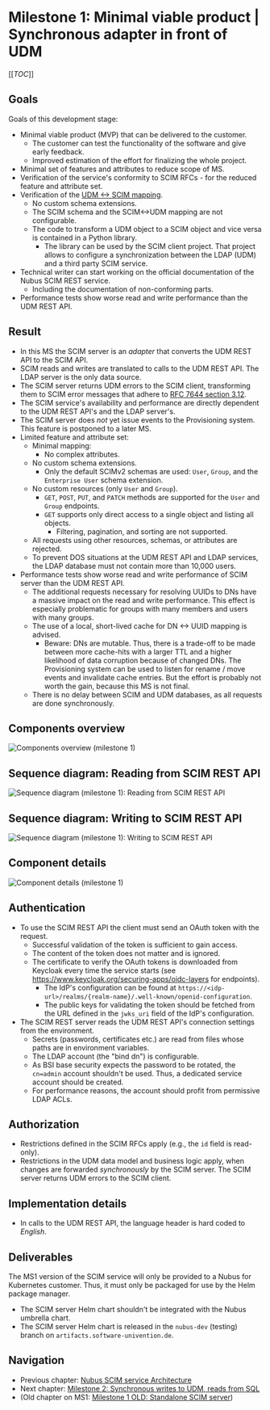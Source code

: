 # Milestone 1: Minimal viable product | Synchronous adapter in front of UDM

[[_TOC_]]

## Goals

Goals of this development stage:

- Minimal viable product (MVP) that can be delivered to the customer.
  - The customer can test the functionality of the software and give early feedback.
  - Improved estimation of the effort for finalizing the whole project.
- Minimal set of features and attributes to reduce scope of MS.
- Verification of the service's conformity to SCIM RFCs - for the reduced feature and attribute set.
- Verification of the [UDM <-> SCIM mapping](../udm-scim-mapping.md).
  - No custom schema extensions.
  - The SCIM schema and the SCIM<->UDM mapping are not configurable.
  - The code to transform a UDM object to a SCIM object and vice versa is contained in a Python library.
    - The library can be used by the SCIM client project.
      That project allows to configure a synchronization between the LDAP (UDM) and a third party SCIM service.
- Technical writer can start working on the official documentation of the Nubus SCIM REST service.
  - Including the documentation of non-conforming parts.
- Performance tests show worse read and write performance than the UDM REST API.

## Result

- In this MS the SCIM server is an _adapter_ that converts the UDM REST API to the SCIM API.
- SCIM reads and writes are translated to calls to the UDM REST API.
  The LDAP server is the only data source.
- The SCIM server returns UDM errors to the SCIM client,
  transforming them to SCIM error messages that adhere to
    [RFC 7644 section 3.12](https://datatracker.ietf.org/doc/html/rfc7644#section-3.12).
- The SCIM service's availability and performance are directly dependent to the UDM REST API's and the LDAP server's.
- The SCIM server does _not_ yet issue events to the Provisioning system.
  This feature is postponed to a later MS.
- Limited feature and attribute set:
  - Minimal mapping:
    - No complex attributes.
  - No custom schema extensions.
    - Only the default SCIMv2 schemas are used: `User`, `Group`, and the `Enterprise User` schema extension.
  - No custom resources (only `User` and `Group`).
    - `GET`, `POST`, `PUT`, and `PATCH` methods are supported for the `User` and `Group` endpoints.
    - `GET` supports only direct access to a single object and listing all objects.
      - Filtering, pagination, and sorting are not supported.
  - All requests using other resources, schemas, or attributes are rejected.
  - To prevent DOS situations at the UDM REST API and LDAP services,
    the LDAP database must not contain more than 10,000 users.
- Performance tests show worse read and write performance of SCIM server than the UDM REST API.
  - The additional requests necessary for resolving UUIDs to DNs have a massive impact on the read and write performance.
    This effect is especially problematic for groups with many members and users with many groups.
  - The use of a local, short-lived cache for DN <-> UUID mapping is advised.
    - Beware: DNs are mutable.
      Thus, there is a trade-off to be made between more cache-hits with a larger TTL and
      a higher likelihood of data corruption because of changed DNs.
      The Provisioning system can be used to listen for rename / move events and invalidate cache entries.
      But the effort is probably not worth the gain, because this MS is not final.
  - There is no delay between SCIM and UDM databases, as all requests are done synchronously.

## Components overview

![Components overview (milestone 1)](images/components-ms1-overview.png "Components overview (milestone 1)")

## Sequence diagram: Reading from SCIM REST API

![Sequence diagram (milestone 1): Reading from SCIM REST API](images/sequence-ms1-scim-read.png "Sequence diagram (milestone 1): Reading from SCIM REST API")

## Sequence diagram: Writing to SCIM REST API

![Sequence diagram (milestone 1): Writing to SCIM REST API](images/sequence-ms1-scim-write.png "Sequence diagram (milestone 1): Writing to SCIM REST API")

## Component details

![Component details (milestone 1)](images/components-ms1-details.png "Component details (milestone 1)")

## Authentication

- To use the SCIM REST API the client must send an OAuth token with the request.
  - Successful validation of the token is sufficient to gain access.
  - The content of the token does not matter and is ignored.
  - The certificate to verify the OAuth tokens is downloaded from Keycloak every time the service starts
    (see https://www.keycloak.org/securing-apps/oidc-layers for endpoints).
    - The IdP's configuration can be found at `https://<idp-url>/realms/{realm-name}/.well-known/openid-configuration`.
    - The public keys for validating the token should be fetched from the URL defined in the `jwks_uri` field of the IdP's configuration.
- The SCIM REST server reads the UDM REST API's connection settings from the environment.
  - Secrets (passwords, certificates etc.) are read from files whose paths are in environment variables.
  - The LDAP account (the "bind dn") is configurable.
  - As BSI base security expects the password to be rotated, the `cn=admin` account shouldn't be used.
    Thus, a dedicated service account should be created.
  - For performance reasons, the account should profit from permissive LDAP ACLs.

## Authorization

- Restrictions defined in the SCIM RFCs apply (e.g., the `id` field is read-only).
- Restrictions in the UDM data model and business logic apply,
  when changes are forwarded _synchronously_ by the SCIM server.
  The SCIM server returns UDM errors to the SCIM client.

## Implementation details

- In calls to the UDM REST API, the language header is hard coded to _English_.

## Deliverables

The MS1 version of the SCIM service will only be provided to a Nubus for Kubernetes customer.
Thus, it must only be packaged for use by the Helm package manager.

- The SCIM server Helm chart shouldn't be integrated with the Nubus umbrella chart.
- The SCIM server Helm chart is released in the `nubus-dev` (testing) branch on `artifacts.software-univention.de`.

## Navigation

- Previous chapter: [Nubus SCIM service Architecture](Nubus-SCIM-service-architecture.md)
- Next chapter: [Milestone 2: Synchronous writes to UDM, reads from SQL](milestone2.md)
- (Old chapter on MS1: [Milestone 1 OLD: Standalone SCIM server](milestone1-old.md))
